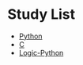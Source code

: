 # Study List

* [Python](https://github.com/queenta/Python)
* [C](https://github.com/queenta/C)
* [Logic-Python](https://github.com/queenta/Logic-Python)

